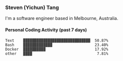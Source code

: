 ### Steven (Yichun) Tang

I'm a software engineer based in Melbourne, Australia.

#### Personal Coding Activity (past 7 days)
```
Text    ▓▓▓▓▓▓▓▓▓▓▓▓▓▓▓▓▓▓▓▓▓▓▓▓▓▓▓▓▓▓  50.87%
Bash    ▓▓▓▓▓▓▓▓▓▓▓▓▓                   23.40%
Docker  ▓▓▓▓▓▓▓▓▓▓                      17.92%
other   ▓▓▓▓                             7.81%
```
